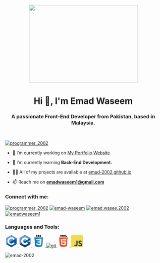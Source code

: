 <p align="center"><img width="350px" height="250px" src = "https://media.giphy.com/media/qgQUggAC3Pfv687qPC/giphy.gif"></p>
<h1 align="center">Hi 👋, I'm Emad Waseem</h1>
<h3 align="center">A passionate Front-End Developer from Pakistan, based in Malaysia.</h3>
<br>
<p align="left"> <a href="https://twitter.com/programmer_2002" target="blank"><img src="https://img.shields.io/twitter/follow/programmer_2002?logo=twitter&style=for-the-badge" alt="programmer_2002" /></a> </p>

- 🔭 I’m currently working on [My Portfolio Website](https://emad-2002.github.io/)

- 🌱 I’m currently learning **Back-End Development.**

- 👨‍💻 All of my projects are available at [emad-2002.github.io](https://emad-2002.github.io/)

- 📫 Reach me on **emadwaseem1@gmail.com**

<h3 align="left">Connect with me:</h3>
<p align="left">
<a href="https://twitter.com/programmer_2002" target="blank"><img align="center" src="https://raw.githubusercontent.com/rahuldkjain/github-profile-readme-generator/master/src/images/icons/Social/twitter.svg" alt="programmer_2002" height="30" width="40" /></a>
<a href="https://linkedin.com/in/emad-waseem" target="blank"><img align="center" src="https://raw.githubusercontent.com/rahuldkjain/github-profile-readme-generator/master/src/images/icons/Social/linked-in-alt.svg" alt="emad-waseem" height="30" width="40" /></a>
<a href="https://fb.com/emad.wasee.2002" target="blank"><img align="center" src="https://raw.githubusercontent.com/rahuldkjain/github-profile-readme-generator/master/src/images/icons/Social/facebook.svg" alt="emad.wasee.2002" height="30" width="40" /></a>
<a href="https://instagram.com/emadwaseem1" target="blank"><img align="center" src="https://raw.githubusercontent.com/rahuldkjain/github-profile-readme-generator/master/src/images/icons/Social/instagram.svg" alt="emadwaseem1" height="30" width="40" /></a>
</p>

<h3 align="left">Languages and Tools:</h3>
<p align="left"> <a href="https://www.cprogramming.com/" target="_blank" rel="noreferrer"> <img src="https://raw.githubusercontent.com/devicons/devicon/master/icons/c/c-original.svg" alt="c" width="40" height="40"/> </a> <a href="https://www.w3schools.com/cpp/" target="_blank" rel="noreferrer"> <img src="https://raw.githubusercontent.com/devicons/devicon/master/icons/cplusplus/cplusplus-original.svg" alt="cplusplus" width="40" height="40"/> </a> <a href="https://www.w3schools.com/css/" target="_blank" rel="noreferrer"> <img src="https://raw.githubusercontent.com/devicons/devicon/master/icons/css3/css3-original-wordmark.svg" alt="css3" width="40" height="40"/> </a> <a href="https://git-scm.com/" target="_blank" rel="noreferrer"> <img src="https://www.vectorlogo.zone/logos/git-scm/git-scm-icon.svg" alt="git" width="40" height="40"/> </a> <a href="https://www.w3.org/html/" target="_blank" rel="noreferrer"> <img src="https://raw.githubusercontent.com/devicons/devicon/master/icons/html5/html5-original-wordmark.svg" alt="html5" width="40" height="40"/> </a> <a href="https://developer.mozilla.org/en-US/docs/Web/JavaScript" target="_blank" rel="noreferrer"> <img src="https://raw.githubusercontent.com/devicons/devicon/master/icons/javascript/javascript-original.svg" alt="javascript" width="40" height="40"/> </a> </p>

<p><img align="left" src="https://github-readme-stats.vercel.app/api/top-langs?username=emad-2002&show_icons=true&locale=en&layout=compact" alt="emad-2002" /></p>
